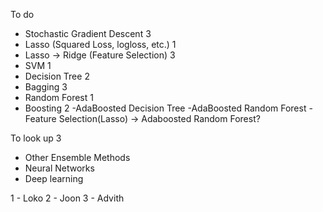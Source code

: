 To do
- Stochastic Gradient Descent 3
- Lasso (Squared Loss, logloss, etc.) 1
- Lasso -> Ridge (Feature Selection) 3
- SVM 1
- Decision Tree 2
- Bagging 3
- Random Forest 1
- Boosting 2
    -AdaBoosted Decision Tree
    -AdaBoosted Random Forest
    -Feature Selection(Lasso) -> Adaboosted Random Forest?

To look up 3
- Other Ensemble Methods
- Neural Networks
- Deep learning

1 - Loko
2 - Joon
3 - Advith
